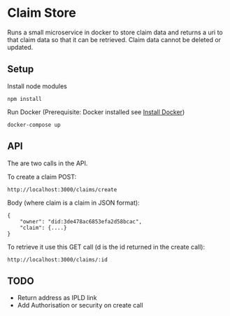 # Claim Store

Runs a small microservice in docker to store claim data and returns a uri to that claim data so that it can be retrieved.  Claim data cannot be deleted or updated. 

## Setup
Install node modules

```npm install```

Run Docker (Prerequisite: Docker installed see [Install Docker](https://docs.docker.com/engine/installation/))

```docker-compose up```

## API
The are two calls in the API.

To create a claim POST:

```http://localhost:3000/claims/create```

Body (where claim is a claim in JSON format):

```
{
	"owner": "did:3de478ac6853efa2d58bcac",
	"claim": {....}
}
```

To retrieve it use this GET call (d is the id returned in the create call):

```http://localhost:3000/claims/:id```


## TODO
* Return address as IPLD link
* Add Authorisation or security on create call

